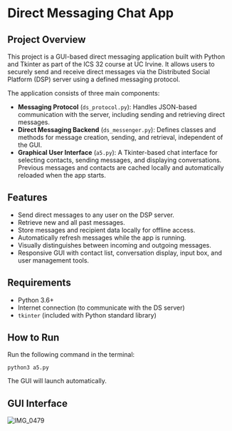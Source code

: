 # Direct Messaging Chat App

## Project Overview
This project is a GUI-based direct messaging application built with Python and Tkinter as part of the ICS 32 course at UC Irvine. It allows users to securely send and receive direct messages via the Distributed Social Platform (DSP) server using a defined messaging protocol.

The application consists of three main components:
- **Messaging Protocol** (`ds_protocol.py`): Handles JSON-based communication with the server, including sending and retrieving direct messages.
- **Direct Messaging Backend** (`ds_messenger.py`): Defines classes and methods for message creation, sending, and retrieval, independent of the GUI.
- **Graphical User Interface** (`a5.py`): A Tkinter-based chat interface for selecting contacts, sending messages, and displaying conversations. Previous messages and contacts are cached locally and automatically reloaded when the app starts.

## Features
- Send direct messages to any user on the DSP server.
- Retrieve new and all past messages.
- Store messages and recipient data locally for offline access.
- Automatically refresh messages while the app is running.
- Visually distinguishes between incoming and outgoing messages.
- Responsive GUI with contact list, conversation display, input box, and user management tools.

## Requirements
- Python 3.6+
- Internet connection (to communicate with the DS server)
- `tkinter` (included with Python standard library)

## How to Run
Run the following command in the terminal:
```
python3 a5.py
```
The GUI will launch automatically.

## GUI Interface
![IMG_0479](https://github.com/user-attachments/assets/f73108d7-b408-4271-b670-1f124bd3c10c)
